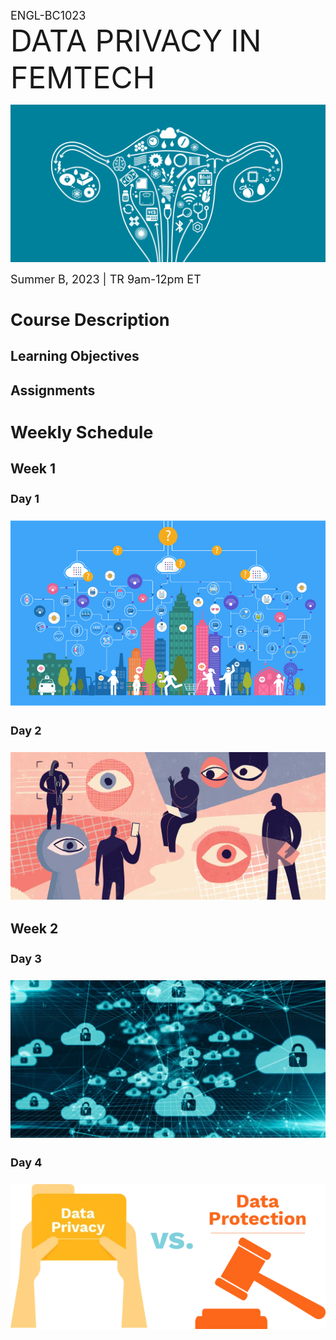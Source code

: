 <font size= "4">ENGL-BC1023</font><br>
<font size= "7">DATA PRIVACY IN FEMTECH</font><br>

![femtech](images/femtech.png)<br>

<font size= "4">Summer B, 2023 | TR 9am-12pm ET<br>

## Course Description <a name="welcome"></a><br>

### Learning Objectives <a name="objectives"></a><br>

### Assignments <a name="assignments"></a><br>

## Weekly Schedule <a name="schedule"></a><br>

### Week 1 <a name="week1"></a><br>

#### Day 1 <a name="w1d1"></a><br>

![big-data](images/big_data.png)<br>

#### Day 2 <a name="w1d2"></a><br>

![data-privacy](images/data_privacy.png)<br>

### Week 2 <a name="week2"></a><br>

#### Day 3 <a name="w2d3"></a><br>

![data-security](images/data_security.png)<br>

#### Day 4 <a name="w2d4"></a><br>

![data-protection](./images/office1_graphic.png)<br>
